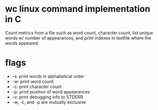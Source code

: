 # wc linux command implementation in C

Count metrics from a file such as word count, character count, list unique words w/ number of appearances, and print indexes in textfile where the words appeared.

# flags

<ul>
  <li>-s: print words in alphabetical order</li>
  <li>-w: print word count</li>
  <li>-c: print character count</li>
  <li>-p: print position of word appearances</li>
  <li>-v: print debugging info to STDERR</li>
  <li>-w, -c, and -p are mutually exclusive</li>
 </ul>


